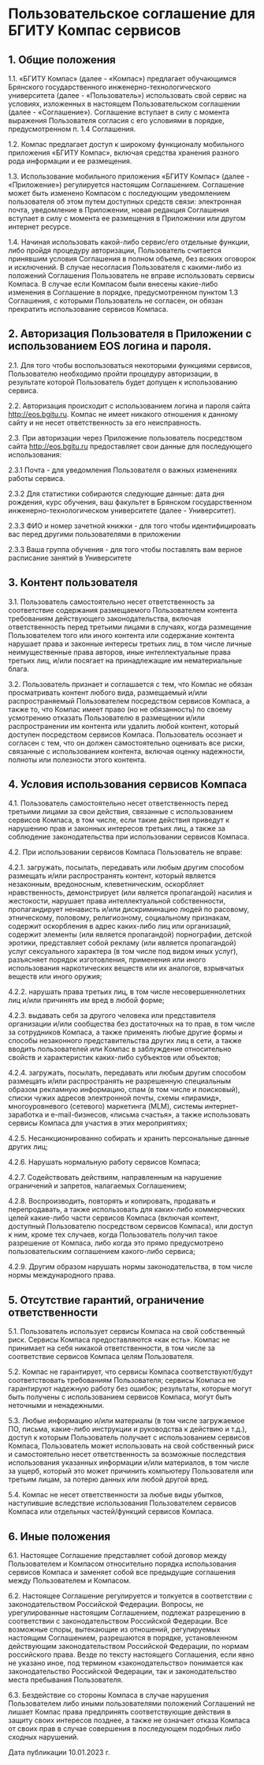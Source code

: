 # Пользовательское соглашение для БГИТУ Компас сервисов
## 1. Общие положения

1.1. «БГИТУ Компас» (далее - «Компас») предлагает обучающимся Брянского государственного инженерно-технологического университета (далее - «Пользователь») использовать свой сервис на условиях, изложенных в настоящем Пользовательском соглашении (далее - «Соглашение»). Соглашение вступает в силу с момента выражения Пользователя согласия с его условиями в порядке, предусмотренном п. 1.4 Соглашения.

1.2. Компас предлагает доступ к широкому функционалу мобильного приложения «БГИТУ Компас», включая средства хранения разного рода информации и ее размещения.

1.3. Использование мобильного приложения «БГИТУ Компас» (далее - «Приложение») регулируется настоящим Соглашением. Соглашение может быть изменено Компасом с последующим уведомлением пользователя об этом путем доступных средств связи: электронная почта, уведомление в Приложении, новая редакция Соглашения вступает в силу с момента ее размещения в Приложении или другом интернет ресурсе.

1.4. Начиная использовать какой-либо сервис/его отдельные функции, либо пройдя процедуру авторизации, Пользователь считается принявшим условия Соглашения в полном объеме, без всяких оговорок и исключений. В случае несогласия Пользователя с какими-либо из положений Соглашения Пользователь не вправе использовать сервисы Компаса. В случае если Компасом были внесены какие-либо изменения в Соглашение в порядке, предусмотренном пунктом 1.3 Соглашения, с которыми Пользователь не согласен, он обязан прекратить использование сервисов Компаса.

## 2. Авторизация Пользователя в Приложении с использованием EOS логина и пароля.

2.1. Для того чтобы воспользоваться некоторыми функциями сервисов, Пользователю необходимо пройти процедуру авторизации, в результате которой Пользователь будет допущен к использованию сервиса.

2.2. Авторизация происходит с использованием логина и пароля сайта http://eos.bgitu.ru. Компас не имеет никакого отношения к данному сайту и не несет ответственность за его неисправность.

2.3. При авторизации через Приложение пользователь посредством сайта http://eos.bgitu.ru предоставляет свои данные для последующего использования:

2.3.1 Почта - для уведомления Пользователя о важных изменениях работы сервиса.

2.3.2 Для статистики собираются следующие данные: дата дня рождения, курс обучения, ваш факультет в Брянском государственном инженерно-технологическом университете (далее - Университет).

2.3.3 ФИО и номер зачетной книжки - для того чтобы идентифицировать вас перед другими пользователями в приложении

2.3.3 Ваша группа обучения - для того чтобы поставлять вам верное расписание занятий в Университете

## 3. Контент пользователя

3.1. Пользователь самостоятельно несет ответственность за соответствие содержания размещаемого Пользователем контента требованиям действующего законодательства, включая ответственность перед третьими лицами в случаях, когда размещение Пользователем того или иного контента или содержание контента нарушает права и законные интересы третьих лиц, в том числе личные неимущественные права авторов, иные интеллектуальные права третьих лиц, и/или посягает на принадлежащие им нематериальные блага.

3.2. Пользователь признает и соглашается с тем, что Компас не обязан просматривать контент любого вида, размещаемый и/или распространяемый Пользователем посредством сервисов Компаса, а также то, что Компас имеет право (но не обязанность) по своему усмотрению отказать Пользователю в размещении и/или распространении им контента или удалить любой контент, который доступен посредством сервисов Компаса. Пользователь осознает и согласен с тем, что он должен самостоятельно оценивать все риски, связанные с использованием контента, включая оценку надежности, полноты или полезности этого контента.

## 4. Условия использования сервисов Компаса

4.1. Пользователь самостоятельно несет ответственность перед третьими лицами за свои действия, связанные с использованием сервисов Компаса, в том числе, если такие действия приведут к нарушению прав и законных интересов третьих лиц, а также за соблюдение законодательства при использовании сервисов Компаса.

4.2. При использовании сервисов Компаса Пользователь не вправе:

4.2.1. загружать, посылать, передавать или любым другим способом размещать и/или распространять контент, который является незаконным, вредоносным, клеветническим, оскорбляет нравственность, демонстрирует (или является пропагандой) насилия и жестокости, нарушает права интеллектуальной собственности, пропагандирует ненависть и/или дискриминацию людей по расовому, этническому, половому, религиозному, социальному признакам, содержит оскорбления в адрес каких-либо лиц или организаций, содержит элементы (или является пропагандой) порнографии, детской эротики, представляет собой рекламу (или является пропагандой) услуг сексуального характера (в том числе под видом иных услуг), разъясняет порядок изготовления, применения или иного использования наркотических веществ или их аналогов, взрывчатых веществ или иного оружия;

4.2.2. нарушать права третьих лиц, в том числе несовершеннолетних лиц и/или причинять им вред в любой форме;

4.2.3. выдавать себя за другого человека или представителя организации и/или сообщества без достаточных на то прав, в том числе за сотрудников Компаса, а также применять любые другие формы и способы незаконного представительства других лиц в сети, а также вводить пользователей или Компас в заблуждение относительно свойств и характеристик каких-либо субъектов или объектов;

4.2.4. загружать, посылать, передавать или любым другим способом размещать и/или распространять не разрешенную специальным образом рекламную информацию, спам (в том числе и поисковый), списки чужих адресов электронной почты, схемы «пирамид», многоуровневого (сетевого) маркетинга (MLM), системы интернет-заработка и e-mail-бизнесов, «письма счастья», а также использовать сервисы Компаса для участия в этих мероприятиях;

4.2.5. Несанкционированно собирать и хранить персональные данные других лиц;

4.2.6. Нарушать нормальную работу сервисов Компаса;

4.2.7. Содействовать действиям, направленным на нарушение ограничений и запретов, налагаемых Соглашением;

4.2.8. Воспроизводить, повторять и копировать, продавать и перепродавать, а также использовать для каких-либо коммерческих целей какие-либо части сервисов Компаса (включая контент, доступный Пользователю посредством сервисов Компаса), или доступ к ним, кроме тех случаев, когда Пользователь получил такое разрешение от Компаса, либо когда это прямо предусмотрено пользовательским соглашением какого-либо сервиса;

4.2.9. Другим образом нарушать нормы законодательства, в том числе нормы международного права.

## 5. Отсутствие гарантий, ограничение ответственности

5.1. Пользователь использует сервисы Компаса на свой собственный риск. Сервисы Компаса предоставляются «как есть». Компас не принимает на себя никакой ответственности, в том числе за соответствие сервисов Компаса целям Пользователя.

5.2. Компас не гарантирует, что сервисы Компаса соответствуют/будут соответствовать требованиям Пользователя; сервисы Компаса не гарантируют надежную работу без ошибок; результаты, которые могут быть получены с использованием сервисов Компаса, могут быть неточными и ненадежными.

5.3. Любые информацию и/или материалы (в том числе загружаемое ПО, письма, какие-либо инструкции и руководства к действию и т.д.), доступ к которым Пользователь получает с использованием сервисов Компаса, Пользователь может использовать на свой собственный риск и самостоятельно несет ответственность за возможные последствия использования указанных информации и/или материалов, в том числе за ущерб, который это может причинить компьютеру Пользователя или третьим лицам, за потерю данных или любой другой вред.

5.4. Компас не несет ответственности за любые виды убытков, наступившие вследствие использования Пользователем сервисов Компаса или отдельных частей/функций сервисов Компаса.

## 6. Иные положения

6.1. Настоящее Соглашение представляет собой договор между Пользователем и Компасом относительно порядка использования сервисов Компаса и заменяет собой все предыдущие соглашения между Пользователем и Компасом.

6.2. Настоящее Соглашение регулируется и толкуется в соответствии с законодательством Российской Федерации. Вопросы, не урегулированные настоящим Соглашением, подлежат разрешению в соответствии с законодательством Российской Федерации. Все возможные споры, вытекающие из отношений, регулируемых настоящим Соглашением, разрешаются в порядке, установленном действующим законодательством Российской Федерации, по нормам российского права. Везде по тексту настоящего Соглашения, если явно не указано иное, под термином «законодательство» понимается как законодательство Российской Федерации, так и законодательство места пребывания Пользователя.

6.3. Бездействие со стороны Компаса в случае нарушения Пользователем либо иными пользователями положений Соглашений не лишает Компас права предпринять соответствующие действия в защиту своих интересов позднее, а также не означает отказа Компаса от своих прав в случае совершения в последующем подобных либо сходных нарушений.

Дата публикации 10.01.2023 г.
